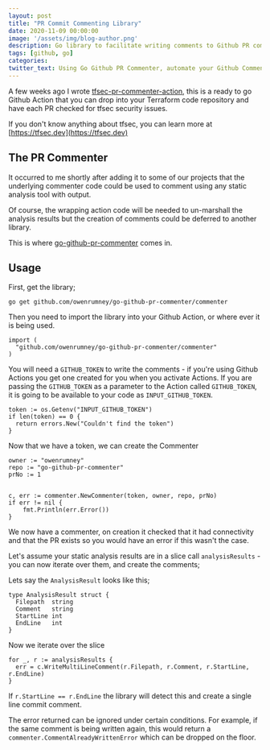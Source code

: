 ```yaml
---
layout: post
title: "PR Commit Commenting Library"
date: 2020-11-09 00:00:00
image: '/assets/img/blog-author.png'
description: Go library to facilitate writing comments to Github PR commits. Write single or multiline comments using the output of static analysis
tags: [github, go]
categories:
twitter_text: Using Go Github PR Commenter, automate your Github Comments
---
```


A few weeks ago I wrote [tfsec-pr-commenter-action](https://github.com/tfsec/tfsec-pr-commenter-action), this is a ready to go Github Action that you can drop into your Terraform code repository and have each PR checked for tfsec security issues. 

If you don't know anything about tfsec, you can learn more at [https://tfsec.dev](https://tfsec.dev)

## The PR Commenter

It occurred to me shortly after adding it to some of our projects that the underlying commenter code could be used to comment using any static analysis tool with output. 

Of course, the wrapping action code will be needed to un-marshall the analysis results but the creation of comments could be deferred to another library.

This is where [go-github-pr-commenter](https://github.com/owenrumney/go-github-pr-commenter) comes in. 

## Usage

First, get the library;

```shell
go get github.com/owenrumney/go-github-pr-commenter/commenter
```

Then you need to import the library into your Github Action, or where ever it is being used.

```golang
import (
  "github.com/owenrumney/go-github-pr-commenter/commenter"
)
```

You will need a `GITHUB_TOKEN` to write the comments - if you're using Github Actions you get one created for you when you activate Actions. If you are passing the `GITHUB_TOKEN` as a parameter to the Action called `GITHUB_TOKEN`, it is going to be available to your code as `INPUT_GITHUB_TOKEN`.

```golang
token := os.Getenv("INPUT_GITHUB_TOKEN")
if len(token) == 0 {
  return errors.New("Couldn't find the token")
}
```

Now that we have a token, we can create the Commenter

```golang
owner := "owenrumney"
repo := "go-github-pr-commenter"
prNo := 1


c, err := commenter.NewCommenter(token, owner, repo, prNo)
if err != nil {
    fmt.Println(err.Error())
}
```

We now have a commenter, on creation it checked that it had connectivity and that the PR exists so you would have an error if this wasn't the case.


Let's assume your static analysis results are in a slice call `analysisResults` - you can now iterate over them, and create the comments;

Lets say the `AnalysisResult` looks like this;

```golang
type AnalysisResult struct {
  Filepath  string
  Comment   string
  StartLine int
  EndLine   int
}
```

Now we iterate over the slice

```golang
for _, r := analysisResults {
  err = c.WriteMultiLineComment(r.Filepath, r.Comment, r.StartLine, r.EndLine)
}
```

If `r.StartLine == r.EndLine` the library will detect this and create a single line commit comment.

The error returned can be ignored under certain conditions. For example, if the same comment is being written again, this would return a `commenter.CommentAlreadyWrittenError` which can be dropped on the floor.